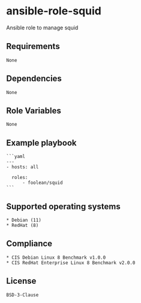 # ansible-role-squid

Ansible role to manage squid


## Requirements

    None


## Dependencies

    None


## Role Variables

    None


## Example playbook

    ```yaml
    ---
    - hosts: all

      roles:
          - foolean/squid
    ```


## Supported operating systems

    * Debian (11)
    * RedHat (8)


## Compliance

    * CIS Debian Linux 8 Benchmark v1.0.0
    * CIS RedHat Enterprise Linux 8 Benchmark v2.0.0


## License

    BSD-3-Clause
